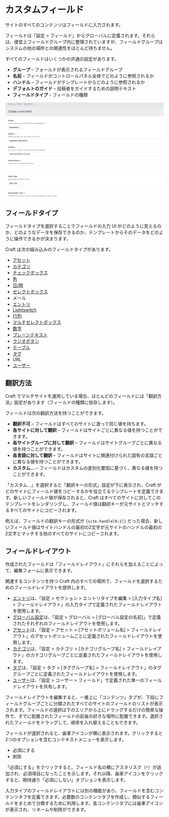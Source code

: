 # カスタムフィールド

サイトのすべてのコンテンツはフィールドに入力されます。

フィールドは「設定 > フィールド」からグローバルに定義されます。それらは、便宜上フィールドグループ内に整理されていますが、フィールドグループはシステムの他の場所との関連性をほとんど持ちません。

すべてのフィールドはいくつかの共通の設定があります。

- **グループ** – フォールドが表示されるフィールドグループ
- **名前** – フィールドがコントロールパネル全体でどのように参照されるか
- **ハンドル** – フィールドがテンプレートからどのように参照されるか
- **デフォルトのガイド** – 投稿者をガイドするための説明テキスト
- **フィールドタイプ** – フィールドの種類

![フィールド設定画面](./images/fields-field-settings.png)

## フィールドタイプ

フィールドタイプを選択することでフィールドの入力 UI がどのように見えるのか、どのようなデータを保存できるのか、テンプレートからそのデータをどのように操作できるかが決まります。

Craft は次の組み込みのフィールドタイプがあります。

* [アセット](assets-fields.md)
* [カテゴリ](categories-fields.md)
* [チェックボックス](checkboxes-fields.md)
* [色](color-fields.md)
* [日/時](date-time-fields.md)
* [セレクトボックス](dropdown-fields.md)
* メール
* [エントリ](entries-fields.md)
* [Lightswitch](lightswitch-fields.md)
* [行列](matrix-fields.md)
* [マルチセレクトボックス](multi-select-fields.md)
* [数字](number-fields.md)
* [プレーンテキスト](plain-text-fields.md)
* [ラジオボタン](radio-buttons-fields.md)
* [テーブル](table-fields.md)
* [タグ](tags-fields.md)
* URL
* [ユーザー](users-fields.md)

## 翻訳方法

Craft でマルチサイトを運用している場合、ほとんどのフィールドには「翻訳方法」設定があります（フィールドの種類に依存します）。

フィールドは次の翻訳方法を持つことができます。

- **翻訳不可** – フィールドはすべてのサイトに渡って同じ値を持ちます。
- **各サイトに対して翻訳** – フィールドはサイトごとに異なる値を持つことができます。
- **各サイトグループに対して翻訳** – フィールドはサイトグループごとに異なる値を持つことができます。
- **各言語に対して翻訳** – フィールドはサイトに関連付けられた固有の言語ごとに異なる値を持つことができます。
- **カスタム…** – フィールドはカスタムの差別化要因に基づく、異なる値を持つことができます。

「カスタム…」を選択すると「翻訳キーの形式」設定が下に表示され、Craft がどのサイトにフィールド値をコピーするかを役立てるテンプレートを定義できます。新しいフィールド値が保存されると、Craft はすべてのサイトに対してこのテンプレートをレンダリングし、フィールド値は翻訳キーが元サイトとマッチするすべてのサイトにコピーされます。

例えば、フィールドの翻訳キーの形式が `{site.handle[0:2]}` だった場合、新しいフィールド値はサイトハンドルの最初の2文字が元サイトのハンドルの最初の2文字とマッチする他のすべてのサイトにコピーされます。

## フィールドレイアウト

作成されたフィールドは「フィールドレイアウト」にそれらを加えることによって、編集フォームに表示できます。

関連するコンテンツを持つ Craft 内のすべての場所で、フィールドを選択するためのフィールドレイアウトを提供します。

* [エントリ](entries.md)は、「設定 > セクション > エントリタイプを編集 > [入力タイプ名] > フィールドレイアウト」の入力タイプで定義されたフィールドレイアウトを使用します。
* [グローバル設定](globals.md)は、「設定 > グローバル > [グローバル設定の名前]」で定義されたそれぞれのフィールドレイアウトを使用します。
* [アセット](assets.md)は、「設定 > アセット > [アセットボリューム名] > フィールドレイアウト」のアセットボリュームごとに定義されたフィールドレイアウトを使用します。
* [カテゴリ](categories.md)は、「設定 > カテゴリ > [カテゴリグループ名] > フィールドレイアウト」のカテゴリグループごとに定義されたフィールドレイアウトを使用します。
* [タグ](tags.md)は、「設定 > タグ > [タググループ名] > フィールドレイアウト」のタググループごとに定義されたフィールドレイアウトを使用します。
* [ユーザー](users.md)は、「設定 > ユーザー > フィールド」で定義された単一のフィールドレイアウトを共有します。

フィールドレイアウトを編集すると、一番上に「コンテンツ」タブが、下段にフィールドグループごとに分類されたすべてのサイトのフィールドのリストが表示されます。フィールドの選択は下のエリアから上にドラッグするだけの簡単な操作で、すでに配置されたフィールドの前後の好きな場所に配置できます。選択されたフィールドをドラッグして、順序を入れ替えることもできます。

フィールドが選択されると、歯車アイコンが横に表示されます。クリックすると2つのオプションを含むコンテキストメニューを表示します。

* 必須にする
* 削除

「必須にする」をクリックすると、フィールド名の横にアスタリスク（`*`）が追加され、必須項目になったことを示します。それ以降、歯車アイコンをクリックすると、期待通り「必須にしない」オプションを表示します。

入力タイプのフィールドレイアウトには別の機能があり、フィールドを含むコンテンツタブを定義できます。必要数のコンテンツタブを作成し、類似するフィールドをまとめて分類するために利用します。各コンテンツタブには歯車アイコンが表示され、リネームや削除ができます。
